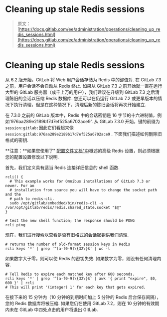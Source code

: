 # Cleaning up stale Redis sessions

> 原文：[https://docs.gitlab.com/ee/administration/operations/cleaning_up_redis_sessions.html](https://docs.gitlab.com/ee/administration/operations/cleaning_up_redis_sessions.html)

# Cleaning up stale Redis sessions[](#cleaning-up-stale-redis-sessions "Permalink")

从 6.2 版开始，GitLab 将 Web 用户会话存储为 Redis 中的键值对. 在 GitLab 7.3 之前，用户会话不会自动从 Redis 终止. 如果从 GitLab 7.3 之前开始就一直在运行大型的 GitLab 服务器（成千上万的用户），我们建议在升级到 GitLab 7.3 之后清理陈旧的会话以压缩 Redis 数据库. 您还可以在仍运行 GitLab 7.2 或更早版本的情况下执行清理，但是在这种情况下，清理后新的陈旧会话将再次开始建立.

在 7.3.0 之前的 GitLab 版本中，Redis 中的会话密钥是 16 字节的十六进制值，例如'976aa289e2189b17d7ef525a6702ace9'. 从 GitLab 7.3.0 开始，键的前缀为`session:gitlab:`因此它们看起来像`session:gitlab:976aa289e2189b17d7ef525a6702ace9` . 下面我们描述如何删除旧格式的密钥.

**注意：**如果您使用了" [配置文件文档"中](https://gitlab.com/gitlab-org/gitlab/blob/master/config/README.md)概述的高级 Redis 设置，则必须根据您的配置设置修改以下说明.

首先，我们定义具有适当 Redis 连接详细信息的 shell 函数.

```
rcli() {
  # This example works for Omnibus installations of GitLab 7.3 or newer. For an
  # installation from source you will have to change the socket path and the
  # path to redis-cli.
  sudo /opt/gitlab/embedded/bin/redis-cli -s /var/opt/gitlab/redis/redis.shared_state.socket "$@"
}

# test the new shell function; the response should be PONG
rcli ping 
```

现在，我们进行搜索以查看是否有旧格式的会话密钥供我们清理.

```
# returns the number of old-format session keys in Redis
rcli keys '*' | grep '^[a-f0-9]\{32\}$' | wc -l 
```

如果数字大于零，则可以使 Redis 的密钥失效. 如果数字为零，则没有任何清理内容.

```
# Tell Redis to expire each matched key after 600 seconds.
rcli keys '*' | grep '^[a-f0-9]\{32\}$' | awk '{ print "expire", $0, 600 }' | rcli
# This will print '(integer) 1' for each key that gets expired. 
```

在接下来的 15 分钟内（10 分钟的到期时间加上 5 分钟的 Redis 后台保存间隔），您的 Redis 数据库将被压缩. 如果您仍在使用 GitLab 7.2，则在 10 分钟的有效期内未在 GitLab 中四处点击的用户将退出 GitLab.